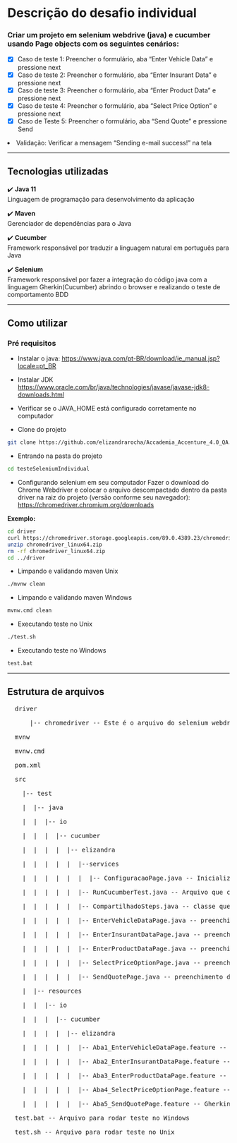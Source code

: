 # Descrição do desafio individual

### Criar um projeto em selenium webdrive (java) e cucumber usando Page objects com os seguintes cenários:

- [x] Caso de teste 1: Preencher o formulário, aba “Enter Vehicle Data” e pressione next
- [x] Caso de teste 2: Preencher o formulário, aba “Enter Insurant Data” e pressione next
- [x] Caso de teste 3: Preencher o formulário, aba “Enter Product Data” e pressione next
- [x] Caso de teste 4: Preencher o formulário, aba “Select Price Option” e pressione next
- [x] Caso de Teste 5: Preencher o formulário, aba “Send Quote” e pressione Send

<li> Validação: Verificar a mensagem “Sending e-mail success!” na tela </li>

--------------------------------------------------------------------

## Tecnologias utilizadas
:heavy_check_mark: <b>Java 11</b><br>
Linguagem de programação para desenvolvimento da aplicação<br>

:heavy_check_mark: <b>Maven</b><br>
Gerenciador de dependências para o Java<br>

:heavy_check_mark: <b>Cucumber</b><br>
Framework responsável por traduzir a linguagem natural em português para Java<br>

:heavy_check_mark: <b>Selenium</b><br>
Framework responsável por fazer a integração do código java com a linguagem Gherkin(Cucumber) abrindo o browser e realizando o teste de comportamento BDD<br>

--------------------------------------------------------------------

## Como utilizar
### Pré requisitos
- Instalar o java:
https://www.java.com/pt-BR/download/ie_manual.jsp?locale=pt_BR
- Instalar JDK
https://www.oracle.com/br/java/technologies/javase/javase-jdk8-downloads.html
- Verificar se o JAVA_HOME está configurado corretamente no computador



- Clone do projeto
 ```bash
git clone https://github.com/elizandrarocha/Accademia_Accenture_4.0_QA.git
 ```

- Entrando na pasta do projeto
 ```bash
cd testeSeleniumIndividual
 ```

- Configurando selenium em seu computador
Fazer o download do Chrome Webdriver e colocar o arquivo descompactado dentro da pasta driver na raiz do projeto (versão conforme seu navegador):<br>
https://chromedriver.chromium.org/downloads<br>

<b>Exemplo:</b><br>
 ```bash
cd driver
curl https://chromedriver.storage.googleapis.com/89.0.4389.23/chromedriver_linux64.zip
unzip chromedriver_linux64.zip
rm -rf chromedriver_linux64.zip
cd ../driver
 ```

- Limpando e validando maven Unix
 ```bash
./mvnw clean
 ```
 
- Limpando e validando maven Windows
 ```bash
mvnw.cmd clean
 ```

- Executando teste no Unix
 ```bash
./test.sh
 ```

- Executando teste no Windows
 ```bash
test.bat
 ```

--------------------------------------------------------------------
## Estrutura de arquivos
<pre>
  driver <br>
      |-- chromedriver -- Este é o arquivo do selenium webdriver, substitua este arquivo com a versão da sua máquina<br>
  mvnw<br>
  mvnw.cmd<br>
  pom.xml<br>
  src<br>
    |-- test<br>
    |  |-- java<br>
    |  |  |-- io<br>
    |  |  |  |-- cucumber<br>
    |  |  |  |  |-- elizandra<br>
    |  |  |  |  |  |--services<br>
    |  |  |  |  |  |  |-- ConfiguracaoPage.java -- Inicialização e fechamento do browser juntamente com os métodos de busca de elementos web <br>
    |  |  |  |  |  |-- RunCucumberTest.java -- Arquivo que configura a inicialização do Java test <br> 
    |  |  |  |  |  |-- CompartilhadoSteps.java -- classe que chama os métodos de seleção, entrada de dados e cliques do botão Next em todas as Pages<br>
    |  |  |  |  |  |-- EnterVehicleDataPage.java -- preenchimento da aba inicial do form<br>
    |  |  |  |  |  |-- EnterInsurantDataPage.java -- preenchimento da segunda aba do form<br>
    |  |  |  |  |  |-- EnterProductDataPage.java -- preenchimento da terceira aba do form<br>
    |  |  |  |  |  |-- SelectPriceOptionPage.java -- preenchimento da quarta aba do form<br>
    |  |  |  |  |  |-- SendQuotePage.java -- preenchimento da última aba do form<br>
    |  |-- resources<br>
    |  |  |-- io<br>
    |  |  |  |-- cucumber<br>
    |  |  |  |  |-- elizandra<br>
    |  |  |  |  |  |-- Aba1_EnterVehicleDataPage.feature -- Gherkin com os steps do caso de teste 1<br>
    |  |  |  |  |  |-- Aba2_EnterInsurantDataPage.feature -- Gherkin com os steps do caso de teste 2<br>
    |  |  |  |  |  |-- Aba3_EnterProductDataPage.feature -- Gherkin com os steps do caso de teste 3<br>
    |  |  |  |  |  |-- Aba4_SelectPriceOptionPage.feature -- Gherkin com os steps do caso de teste 4<br>  
    |  |  |  |  |  |-- Aba5_SendQuotePage.feature -- Gherkin com os steps do caso de teste 5<br>  
  test.bat -- Arquivo para rodar teste no Windows<br>
  test.sh -- Arquivo para rodar teste no Unix<br>
</pre>